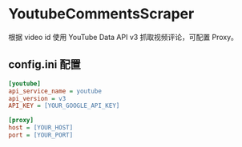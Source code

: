 # YoutubeCommentsScraper

根据 video id 使用 YouTube Data API v3 抓取视频评论，可配置 Proxy。

## config.ini 配置

```ini
[youtube]
api_service_name = youtube
api_version = v3
API_KEY = [YOUR_GOOGLE_API_KEY]

[proxy]
host = [YOUR_HOST]
port = [YOUR_PORT]
```
